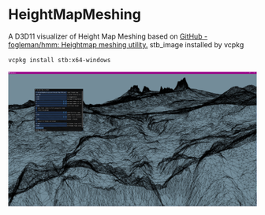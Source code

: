 # HeightMapMeshing
A D3D11 visualizer of Height Map Meshing based on [GitHub - fogleman/hmm: Heightmap meshing utility.](https://github.com/fogleman/hmm)
stb_image installed by vcpkg
```bash
vcpkg install stb:x64-windows
```

![ScreenShot.png](https://raw.githubusercontent.com/liruntu2333/HeightMapMeshing/master/ScreenShot.png?token=GHSAT0AAAAAACAFBBFRDLIYQDBWNVA32J5SZDNVZAQ)

